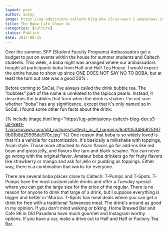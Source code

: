 ```yaml
---
layout: post
author: Sunny
image: https://ug-admissions-caltech-blog-dev.s3-us-west-1.amazonaws.com/old_pictures/caltech_as_it_happens/6a0105349b8251970b01bb09b2895e970d.jpg
title: The Boba Life Chose Us
categories: [culture]
status: Publish
date: 2017-08-21
---
```


Over the summer, SFP (Student Faculty Programs) Ambassadors get a budget to put on events within the house for summer students and Caltech students. This week, a boba night was arranged where our ambassadors bought all participants boba from Half and Half Tea House. I would expect the entire house to show up since ONE DOES NOT SAY NO TO BOBA, but at least the turn out rate was a good 50% .




Before coming to SoCal, I've always called the drink bubble tea. The "bubbles" part of the name is unrelated to the tapioca pearls. Instead, it describes the bubbles that form when the drink is shaken. I'm not sure whether "boba" has any significance, except that it's only named so in SoCal. I found some other fun facts about the drink:



{% include image.html img="https://ug-admissions-caltech-blog-dev.s3-us-west-1.amazonaws.com/old_pictures/caltech_as_it_happens/6a0105349b8251970b01b8d29995de970c.jpg" %}
One reason that boba is so widely loved is that it's a vehicle for customization. It's basically a milkshake with toppings, Asian style. Those more attached to Asian flavors go for add-ins like red bean and grass jelly, and flavors like taro and black sesame. You can never go wrong with the original flavor. Amateur boba drinkers go for fruity flavors like strawberry or mango and ask for jello or pudding as toppings. Either way, there is a combination that works for everyone.


There are several boba places close to Caltech: T-Pumps and T-Spots. T-Pumps have the most customizable drinks and offer a Tuesday special where you can get the large size for the price of the regular. There is no reason for anyone to drink that large of a drink, but I suppose everything is bigger and better in 'Murica. T-Spots has meal deals where you can get a drink for free with a traditional Taiwanese meal. The drink's around as good in my opinion. If you don't mind walking or biking, Home Brewed Bar and Cafe 86 in Old Pasadena have much gourmet and Instagram worthy options. If you have a car, make a drive out to Half and Half or Factory Tea Bar.

